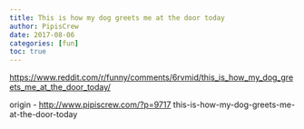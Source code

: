 ```yaml
---
title: This is how my dog greets me at the door today
author: PipisCrew
date: 2017-08-06
categories: [fun]
toc: true
---
```


https://www.reddit.com/r/funny/comments/6rvmid/this_is_how_my_dog_greets_me_at_the_door_today/

origin - http://www.pipiscrew.com/?p=9717 this-is-how-my-dog-greets-me-at-the-door-today